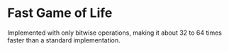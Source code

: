# Fast Game of Life
Implemented with only bitwise operations, making it about 32 to 64 times faster than a standard implementation.
